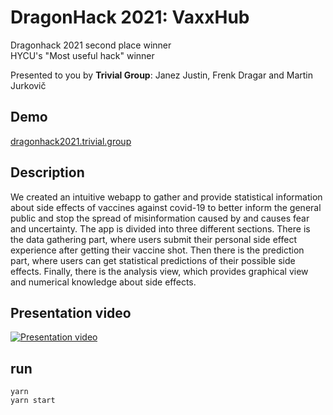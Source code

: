# DragonHack 2021: VaxxHub
Dragonhack 2021 second place winner  
HYCU's "Most useful hack" winner

Presented to you by **Trivial Group**: Janez Justin, Frenk Dragar and Martin Jurkovič

## Demo
[dragonhack2021.trivial.group](https://dragonhack2021.trivial.group/)

## Description
We created an intuitive webapp to gather and provide statistical information about side effects of vaccines against covid-19 to better inform the general public and stop the spread of misinformation caused by and causes fear and uncertainty. The app is divided into three different sections. There is the data gathering part, where users submit their personal side effect experience after getting their vaccine shot. Then there is the prediction part, where users can get statistical predictions of their possible side effects. Finally, there is the analysis view, which provides graphical view and numerical knowledge about side effects.

## Presentation video
[![Presentation video](https://img.youtube.com/vi/S6vSmnCcSVI/0.jpg)](https://www.youtube.com/watch?v=S6vSmnCcSVI)

## run
```
yarn
yarn start
```

